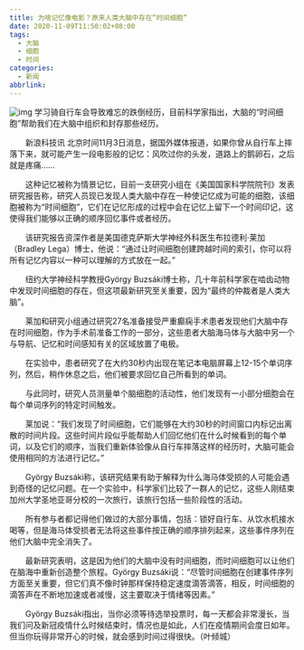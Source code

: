 ```yaml
---
title: 为啥记忆像电影？原来人类大脑中存在“时间细胞”
date: 2020-11-09T11:50:02+08:00
tags:
  - 大脑
  - 细胞
  - 时间
categories:
  - 新闻
abbrlink:
---
```


![img](https://cdn.jsdelivr.net/gh/yakeing/Documentation@main/Hexo/images/9dd4-kcieyvz8392902.jpg)
学习骑自行车会导致难忘的跌倒经历，目前科学家指出，大脑的“时间细胞”帮助我们在大脑中组织和封存那些经历。

　　新浪科技讯 北京时间11月3日消息，据国外媒体报道，如果你曾从自行车上摔落下来，就可能产生一段电影般的记忆：风吹过你的头发，道路上的鹅卵石，之后就是疼痛……

　　这种记忆被称为情景记忆，目前一支研究小组在《美国国家科学院院刊》发表研究报告称，研究人员现已发现人类大脑中存在一种使记忆成为可能的细胞，该细胞被称为“时间细胞”，它们在记忆形成的过程中会在记忆上留下一个时间印记，这使得我们能够以正确的顺序回忆事件或者经历。

　　该研究报告资深作者是美国德克萨斯大学神经外科医生布拉德利·莱加（Bradley Lega）博士，他说：“通过让时间细胞创建跨越时间的索引，你可以将所有记忆内容以一种可以理解的方式放在一起。”

　　纽约大学神经科学教授György Buzsáki博士称，几十年前科学家在啮齿动物中发现时间细胞的存在，但这项最新研究至关重要，因为“最终的仲裁者是人类大脑”。

　　莱加和研究小组通过研究27名准备接受严重癫痫手术患者发现他们大脑中存在时间细胞，作为手术前准备工作的一部分，这些患者大脑海马体与大脑中另一个与导航、记忆和时间感知有关的区域放置了电极。

　　在实验中，患者研究了在大约30秒内出现在笔记本电脑屏幕上12-15个单词序列，然后，稍作休息之后，他们被要求回忆自己所看到的单词。

　　与此同时，研究人员测量单个脑细胞的活动性，他们发现有一小部分细胞会在每个单词序列的特定时间触发。

　　莱加说：“我们发现了时间细胞，它们能够在大约30秒的时间窗口内标记出离散的时间片段。这些时间片段似乎能帮助人们回忆他们在什么时候看到的每个单词，以及它们的顺序，当我们重新体验像从自行车摔落这样的经历时，大脑可能会使用相同的方法进行记忆。”

　　György Buzsáki称，该研究结果有助于解释为什么海马体受损的人可能会遇到奇怪的记忆问题。在一个实验中，科学家们比较了一群人的记忆，这些人刚结束加州大学圣地亚哥分校的一次旅行，该旅行包括一些阶段性的活动。

　　所有参与者都记得他们做过的大部分事情，包括：锁好自行车、从饮水机接水喝等，但是海马体受损者无法将这些事件按正确的顺序排列起来，这些事件序列在他们大脑中完全消失了。

　　最新研究表明，这是因为他们的大脑中没有时间细胞，而时间细胞可以让他们在脑海中重新创造整个旅程。György Buzsáki说：“尽管时间细胞在创建事件序列方面至关重要，但它们真不像时钟那样保持稳定速度滴答滴答，相反，时间细胞的滴答声在不断地加速或者减慢，这主要取决于情绪等因素。”

　　György Buzsáki指出，当你必须等待选举投票时，每一天都会非常漫长，当我们问及新冠疫情什么时候结束时，情况也是如此，人们在疫情期间会度日如年。但当你玩得非常开心的时候，就会感到时间过得很快。（叶倾城）